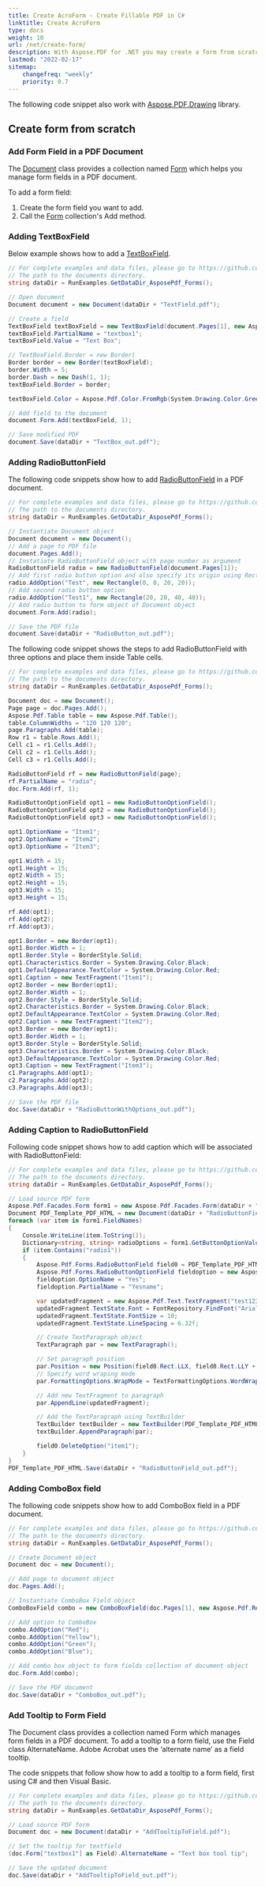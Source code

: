 ```yaml
---
title: Create AcroForm - Create Fillable PDF in C#
linktitle: Create AcroForm
type: docs
weight: 10
url: /net/create-form/
description: With Aspose.PDF for .NET you may create a form from scratch in your PDF file
lastmod: "2022-02-17"
sitemap:
    changefreq: "weekly"
    priority: 0.7
---
```

<script type="application/ld+json">
{
    "@context": "https://schema.org",
    "@type": "TechArticle",
    "headline": "Create AcroForm",
    "alternativeHeadline": "How to create AcroForm in PDF",
    "author": {
        "@type": "Person",
        "name":"Anastasiia Holub",
        "givenName": "Anastasiia",
        "familyName": "Holub",
        "url":"https://www.linkedin.com/in/anastasiia-holub-750430225/"
    },
    "genre": "pdf document generation",
    "keywords": "pdf, c#, create acroform",
    "wordcount": "302",
    "proficiencyLevel":"Beginner",
    "publisher": {
        "@type": "Organization",
        "name": "Aspose.PDF Doc Team",
        "url": "https://products.aspose.com/pdf",
        "logo": "https://www.aspose.cloud/templates/aspose/img/products/pdf/aspose_pdf-for-net.svg",
        "alternateName": "Aspose",
        "sameAs": [
            "https://facebook.com/aspose.pdf/",
            "https://twitter.com/asposepdf",
            "https://www.youtube.com/channel/UCmV9sEg_QWYPi6BJJs7ELOg/featured",
            "https://www.linkedin.com/company/aspose",
            "https://stackoverflow.com/questions/tagged/aspose",
            "https://aspose.quora.com/",
            "https://aspose.github.io/"
        ],
        "contactPoint": [
            {
                "@type": "ContactPoint",
                "telephone": "+1 903 306 1676",
                "contactType": "sales",
                "areaServed": "US",
                "availableLanguage": "en"
            },
            {
                "@type": "ContactPoint",
                "telephone": "+44 141 628 8900",
                "contactType": "sales",
                "areaServed": "GB",
                "availableLanguage": "en"
            },
            {
                "@type": "ContactPoint",
                "telephone": "+61 2 8006 6987",
                "contactType": "sales",
                "areaServed": "AU",
                "availableLanguage": "en"
            }
        ]
    },
    "url": "/net/create-form/",
    "mainEntityOfPage": {
        "@type": "WebPage",
        "@id": "/net/create-form/"
    },
    "dateModified": "2022-02-04",
    "description": "With Aspose.PDF for .NET you may create a form from scratch in your PDF file"
}
</script>

The following code snippet also work with [Aspose.PDF.Drawing](/pdf/net/drawing/) library.

## Create form from scratch

### Add Form Field in a PDF Document

The [Document](https://reference.aspose.com/pdf/net/aspose.pdf/document) class provides a collection named [Form](https://reference.aspose.com/pdf/net/aspose.pdf/document/properties/form) which helps you manage form fields in a PDF document.

To add a form field:

1. Create the form field you want to add.
1. Call the [Form](https://reference.aspose.com/pdf/net/aspose.pdf/document/properties/form) collection's Add method.

### Adding TextBoxField

Below example shows how to add a [TextBoxField](https://reference.aspose.com/pdf/net/aspose.pdf.forms/textboxfield).

```csharp
// For complete examples and data files, please go to https://github.com/aspose-pdf/Aspose.PDF-for-.NET
// The path to the documents directory.
string dataDir = RunExamples.GetDataDir_AsposePdf_Forms();

// Open document
Document document = new Document(dataDir + "TextField.pdf");

// Create a field
TextBoxField textBoxField = new TextBoxField(document.Pages[1], new Aspose.Pdf.Rectangle(100, 200, 300, 300));
textBoxField.PartialName = "textbox1";
textBoxField.Value = "Text Box";

// TextBoxField.Border = new Border(
Border border = new Border(textBoxField);
border.Width = 5;
border.Dash = new Dash(1, 1);
textBoxField.Border = border;

textBoxField.Color = Aspose.Pdf.Color.FromRgb(System.Drawing.Color.Green);

// Add field to the document
document.Form.Add(textBoxField, 1);

// Save modified PDF
document.Save(dataDir + "TextBox_out.pdf");
```

### Adding RadioButtonField

The following code snippets show how to add [RadioButtonField](https://reference.aspose.com/pdf/net/aspose.pdf.forms/radiobuttonfield) in a PDF document.

```csharp
// For complete examples and data files, please go to https://github.com/aspose-pdf/Aspose.PDF-for-.NET
// The path to the documents directory.
string dataDir = RunExamples.GetDataDir_AsposePdf_Forms();

// Instantiate Document object
Document document = new Document();
// Add a page to PDF file
document.Pages.Add();
// Instatiate RadioButtonField object with page number as argument
RadioButtonField radio = new RadioButtonField(document.Pages[1]);
// Add first radio button option and also specify its origin using Rectangle object
radio.AddOption("Test", new Rectangle(0, 0, 20, 20));
// Add second radio button option
radio.AddOption("Test1", new Rectangle(20, 20, 40, 40));
// Add radio button to form object of Document object
document.Form.Add(radio);

// Save the PDF file
document.Save(dataDir + "RadioButton_out.pdf");
```

The following code snippet shows the steps to add RadioButtonField with three options and place them inside Table cells.

```csharp
// For complete examples and data files, please go to https://github.com/aspose-pdf/Aspose.PDF-for-.NET
// The path to the documents directory.
string dataDir = RunExamples.GetDataDir_AsposePdf_Forms();

Document doc = new Document();
Page page = doc.Pages.Add();
Aspose.Pdf.Table table = new Aspose.Pdf.Table();
table.ColumnWidths = "120 120 120";
page.Paragraphs.Add(table);
Row r1 = table.Rows.Add();
Cell c1 = r1.Cells.Add();
Cell c2 = r1.Cells.Add();
Cell c3 = r1.Cells.Add();

RadioButtonField rf = new RadioButtonField(page);
rf.PartialName = "radio";
doc.Form.Add(rf, 1);

RadioButtonOptionField opt1 = new RadioButtonOptionField();
RadioButtonOptionField opt2 = new RadioButtonOptionField();
RadioButtonOptionField opt3 = new RadioButtonOptionField();

opt1.OptionName = "Item1";
opt2.OptionName = "Item2";
opt3.OptionName = "Item3";

opt1.Width = 15;
opt1.Height = 15;
opt2.Width = 15;
opt2.Height = 15;
opt3.Width = 15;
opt3.Height = 15;

rf.Add(opt1);
rf.Add(opt2);
rf.Add(opt3);

opt1.Border = new Border(opt1);
opt1.Border.Width = 1;
opt1.Border.Style = BorderStyle.Solid;
opt1.Characteristics.Border = System.Drawing.Color.Black;
opt1.DefaultAppearance.TextColor = System.Drawing.Color.Red;
opt1.Caption = new TextFragment("Item1");
opt2.Border = new Border(opt1);
opt2.Border.Width = 1;
opt2.Border.Style = BorderStyle.Solid;
opt2.Characteristics.Border = System.Drawing.Color.Black;
opt2.DefaultAppearance.TextColor = System.Drawing.Color.Red;
opt2.Caption = new TextFragment("Item2");
opt3.Border = new Border(opt1);
opt3.Border.Width = 1;
opt3.Border.Style = BorderStyle.Solid;
opt3.Characteristics.Border = System.Drawing.Color.Black;
opt3.DefaultAppearance.TextColor = System.Drawing.Color.Red;
opt3.Caption = new TextFragment("Item3");
c1.Paragraphs.Add(opt1);
c2.Paragraphs.Add(opt2);
c3.Paragraphs.Add(opt3);

// Save the PDF file
doc.Save(dataDir + "RadioButtonWithOptions_out.pdf");
```

### Adding Caption to RadioButtonField

Following code snippet shows how to add caption which will be associated with RadioButtonField:

```csharp
// For complete examples and data files, please go to https://github.com/aspose-pdf/Aspose.PDF-for-.NET
// The path to the documents directory.
string dataDir = RunExamples.GetDataDir_AsposePdf_Forms();

// Load source PDF form
Aspose.Pdf.Facades.Form form1 = new Aspose.Pdf.Facades.Form(dataDir + "RadioButtonField.pdf");
Document PDF_Template_PDF_HTML = new Document(dataDir + "RadioButtonField.pdf");
foreach (var item in form1.FieldNames)
{
    Console.WriteLine(item.ToString());
    Dictionary<string, string> radioOptions = form1.GetButtonOptionValues(item);
    if (item.Contains("radio1"))
    {
        Aspose.Pdf.Forms.RadioButtonField field0 = PDF_Template_PDF_HTML.Form[item] as Aspose.Pdf.Forms.RadioButtonField;
        Aspose.Pdf.Forms.RadioButtonOptionField fieldoption = new Aspose.Pdf.Forms.RadioButtonOptionField();
        fieldoption.OptionName = "Yes";
        fieldoption.PartialName = "Yesname";

        var updatedFragment = new Aspose.Pdf.Text.TextFragment("test123");
        updatedFragment.TextState.Font = FontRepository.FindFont("Arial");
        updatedFragment.TextState.FontSize = 10;
        updatedFragment.TextState.LineSpacing = 6.32f;

        // Create TextParagraph object
        TextParagraph par = new TextParagraph();

        // Set paragraph position
        par.Position = new Position(field0.Rect.LLX, field0.Rect.LLY + updatedFragment.TextState.FontSize);
        // Specify word wraping mode
        par.FormattingOptions.WrapMode = TextFormattingOptions.WordWrapMode.ByWords;

        // Add new TextFragment to paragraph
        par.AppendLine(updatedFragment);

        // Add the TextParagraph using TextBuilder
        TextBuilder textBuilder = new TextBuilder(PDF_Template_PDF_HTML.Pages[1]);
        textBuilder.AppendParagraph(par);

        field0.DeleteOption("item1");
    }
}
PDF_Template_PDF_HTML.Save(dataDir + "RadioButtonField_out.pdf");
```

### Adding ComboBox field

The following code snippets show how to add ComboBox field in a PDF document.

```csharp
// For complete examples and data files, please go to https://github.com/aspose-pdf/Aspose.PDF-for-.NET
// The path to the documents directory.
string dataDir = RunExamples.GetDataDir_AsposePdf_Forms();

// Create Document object
Document doc = new Document();

// Add page to document object
doc.Pages.Add();

// Instantiate ComboBox Field object
ComboBoxField combo = new ComboBoxField(doc.Pages[1], new Aspose.Pdf.Rectangle(100, 600, 150, 616));

// Add option to ComboBox
combo.AddOption("Red");
combo.AddOption("Yellow");
combo.AddOption("Green");
combo.AddOption("Blue");

// Add combo box object to form fields collection of document object
doc.Form.Add(combo);

// Save the PDF document
doc.Save(dataDir + "ComboBox_out.pdf");
```

### Add Tooltip to Form Field

The Document class provides a collection named Form which manages form fields in a PDF document. To add a tooltip to a form field, use the Field class AlternateName. Adobe Acrobat uses the ‘alternate name’ as a field tooltip.

The code snippets that follow show how to add a tooltip to a form field, first using C# and then Visual Basic.

```csharp
// For complete examples and data files, please go to https://github.com/aspose-pdf/Aspose.PDF-for-.NET
// The path to the documents directory.
string dataDir = RunExamples.GetDataDir_AsposePdf_Forms();

// Load source PDF form
Document doc = new Document(dataDir + "AddTooltipToField.pdf");

// Set the tooltip for textfield
(doc.Form["textbox1"] as Field).AlternateName = "Text box tool tip";

// Save the updated document
doc.Save(dataDir + "AddTooltipToField_out.pdf");
```


<script type="application/ld+json">
{
    "@context": "http://schema.org",
    "@type": "SoftwareApplication",
    "name": "Aspose.PDF for .NET Library",
    "image": "https://www.aspose.cloud/templates/aspose/img/products/pdf/aspose_pdf-for-net.svg",
    "url": "https://www.aspose.com/",
    "publisher": {
        "@type": "Organization",
        "name": "Aspose.PDF",
        "url": "https://products.aspose.com/pdf",
        "logo": "https://www.aspose.cloud/templates/aspose/img/products/pdf/aspose_pdf-for-net.svg",
        "alternateName": "Aspose",
        "sameAs": [
            "https://facebook.com/aspose.pdf/",
            "https://twitter.com/asposepdf",
            "https://www.youtube.com/channel/UCmV9sEg_QWYPi6BJJs7ELOg/featured",
            "https://www.linkedin.com/company/aspose",
            "https://stackoverflow.com/questions/tagged/aspose",
            "https://aspose.quora.com/",
            "https://aspose.github.io/"
        ],
        "contactPoint": [
            {
                "@type": "ContactPoint",
                "telephone": "+1 903 306 1676",
                "contactType": "sales",
                "areaServed": "US",
                "availableLanguage": "en"
            },
            {
                "@type": "ContactPoint",
                "telephone": "+44 141 628 8900",
                "contactType": "sales",
                "areaServed": "GB",
                "availableLanguage": "en"
            },
            {
                "@type": "ContactPoint",
                "telephone": "+61 2 8006 6987",
                "contactType": "sales",
                "areaServed": "AU",
                "availableLanguage": "en"
            }
        ]
    },
    "offers": {
        "@type": "Offer",
        "price": "1199",
        "priceCurrency": "USD"
    },
    "applicationCategory": "PDF Manipulation Library for .NET",
    "downloadUrl": "https://www.nuget.org/packages/Aspose.PDF/",
    "operatingSystem": "Windows, MacOS, Linux",
    "screenshot": "https://docs.aspose.com/pdf/net/create-pdf-document/screenshot.png",
    "softwareVersion": "2022.1",
    "aggregateRating": {
        "@type": "AggregateRating",
        "ratingValue": "5",
        "ratingCount": "16"
    }
}
</script>
